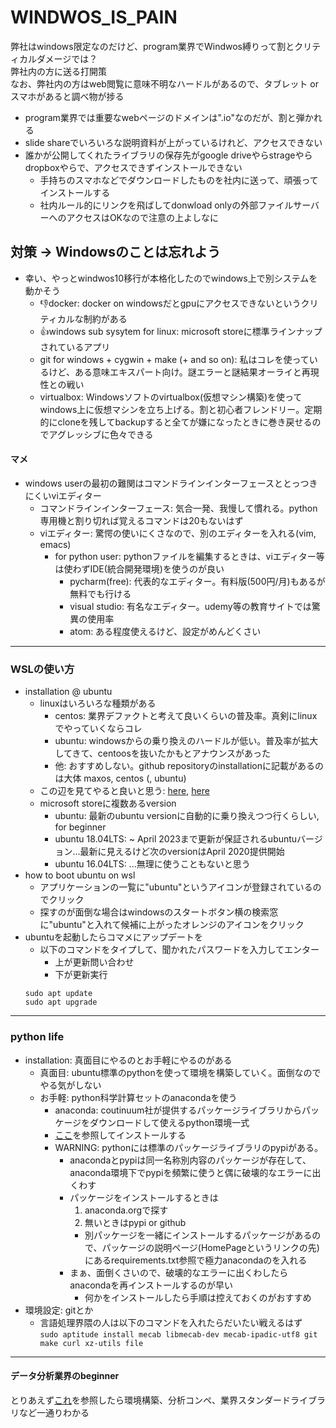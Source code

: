 # WINDWOS_IS_PAIN
弊社はwindows限定なのだけど、program業界でWindwos縛りって割とクリティカルダメージでは？  
弊社内の方に送る打開策  
なお、弊社内の方はweb閲覧に意味不明なハードルがあるので、タブレット or スマホがあると調べ物が捗る  
- program業界では重要なwebページのドメインは".io"なのだが、割と弾かれる
- slide shareでいろいろな説明資料が上がっているけれど、アクセスできない
- 誰かが公開してくれたライブラリの保存先がgoogle driveやらstrageやらdropboxやらで、アクセスできずインストールできない
  - 手持ちのスマホなどでダウンロードしたものを社内に送って、頑張ってインストールする
  - 社内ルール的にリンクを飛ばしてdonwload onlyの外部ファイルサーバーへのアクセスはOKなので注意の上よしなに

## 対策 -> Windowsのことは忘れよう
- 幸い、やっとwindwos10移行が本格化したのでwindows上で別システムを動かそう
  - 👎docker: docker on windowsだとgpuにアクセスできないというクリティカルな制約がある
  - 👍windows sub sysytem for linux: microsoft storeに標準ラインナップされているアプリ
  - git for windows + cygwin + make (+ and so on): 私はコレを使っているけど、ある意味エキスパート向け。謎エラーと謎結果オーライと再現性との戦い
  - virtualbox: Windowsソフトのvirtualbox(仮想マシン構築)を使ってwindows上に仮想マシンを立ち上げる。割と初心者フレンドリー。定期的にcloneを残してbackupすると全てが嫌になったときに巻き戻せるのでアグレッシブに色々できる
  
#### マメ
- windows userの最初の難関はコマンドラインインターフェースととっつきにくいviエディター
  - コマンドラインインターフェース: 気合一発、我慢して慣れる。python専用機と割り切れば覚えるコマンドは20もないはず
  - viエディター: 驚愕の使いにくさなので、別のエディターを入れる(vim, emacs)
    - for python user: pythonファイルを編集するときは、viエディター等は使わずIDE(統合開発環境)を使うのが良い
      - pycharm(free): 代表的なエディター。有料版(500円/月)もあるが無料でも行ける
      - visual studio: 有名なエディター。udemy等の教育サイトでは驚異の使用率
      - atom: ある程度使えるけど、設定がめんどくさい

---
### WSLの使い方
- installation @ ubuntu
  - linuxはいろいろな種類がある
    - centos: 業界デファクトと考えて良いくらいの普及率。真剣にlinuxでやっていくならコレ
    - ubuntu: windowsからの乗り換えのハードルが低い。普及率が拡大してきて、centoosを抜いたかもとアナウンスがあった
    - 他: おすすめしない。github repositoryのinstallationに記載があるのは大体 maxos, centos (, ubuntu)
  - この辺を見てやると良いと思う: [here](https://ygkb.jp/7291), [here](https://news.mynavi.jp/article/liunx_win-2/)
  - microsoft storeに複数あるversion
    - ubuntu: 最新のubuntu versionに自動的に乗り換えつつ行くらしい, for beginner
    - ubuntu 18.04LTS: ~ April 2023まで更新が保証されるubuntuバージョン...最新に見えるけど次のversionはApril 2020提供開始
    - ubuntu 16.04LTS: ...無理に使うこともないと思う
- how to boot ubuntu on wsl
  - アプリケーションの一覧に"ubuntu"というアイコンが登録されているのでクリック
  - 探すのが面倒な場合はwindowsのスタートボタン横の検索窓に"ubuntu"と入れて候補に上がったオレンジのアイコンをクリック
- ubuntuを起動したらコマメにアップデートを
  - 以下のコマンドをタイプして、聞かれたパスワードを入力してエンター
    - 上が更新問い合わせ
    - 下が更新実行
  ```
  sudo apt update
  sudo apt upgrade
  ```
  
---
### python life
- installation: 真面目にやるのとお手軽にやるのがある
  - 真面目: ubuntu標準のpythonを使って環境を構築していく。面倒なのでやる気がしない
  - お手軽: python科学計算セットのanacondaを使う
    - anaconda: coutinuum社が提供するパッケージライブラリからパッケージをダウンロードして使えるpython環境一式
    - [ここ](https://www.sejuku.net/blog/85373)を参照してインストールする
    - WARNING: pythonには標準のパッケージライブラリのpypiがある。
      - anacondaとpypiは同一名称別内容のパッケージが存在して、anaconda環境下でpypiを頻繁に使うと偶に破壊的なエラーに出くわす
      - パッケージをインストールするときは
        1. anaconda.orgで探す
        2. 無いときはpypi or github
          - 別パッケージを一緒にインストールするパッケージがあるので、パッケージの説明ページ(HomePageというリンクの先)にあるrequirements.txt参照で極力anacondaのを入れる
      - まぁ、面倒くさいので、破壊的なエラーに出くわしたらanacondaを再インストールするのが早い
        - 何かをインストールしたら手順は控えておくのがおすすめ
- 環境設定: gitとか
  - 言語処理界隈の人は以下のコマンドを入れたらだいたい戦えるはず  
  `sudo aptitude install mecab libmecab-dev mecab-ipadic-utf8 git make curl xz-utils file`
  
  
---
#### データ分析業界のbeginner  
とりあえず[これ](http://yutori-datascience.hatenablog.com/entry/2017/10/24/215647)を参照したら環境構築、分析コンペ、業界スタンダードライブラリなど一通りわかる
